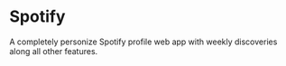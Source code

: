 # Spotify
A completely personize Spotify profile web app with weekly discoveries along all other features. 

